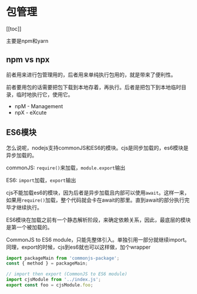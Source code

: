 # 包管理

[[toc]]

主要是npm和yarn

## npm vs npx

前者用来进行包管理用的，后者用来单纯执行包用的，就是带来了便利性。

前者要用包的话需要把包下载到本地存着，再执行。后者是把包下到本地临时目录，临时地执行它，使用它。

- npM - Management
- npX - eXcute

## ES6模块

怎么说呢，nodejs支持commonJS和ES6的模块。cjs是同步加载的，es6模块是异步加载的。

commonJS: `require()`来加载，`module.export`输出

ES6: `import`加载，`export`输出

cjs不能加载es6的模块，因为后者是异步加载且内部可以使用`await`。这样一来，如果用`require()`加载，整个代码就会卡在await的那里。直到await的部分执行完毕才继续执行。

ES6模块在加载之前有一个静态解析阶段，来确定依赖关系，因此，最底层的模块是第一个被加载的。

CommonJS to ES6 module，只能先整体引入。单独引用一部分就继续import。同理，export的时候，cjs到es6就也可以这样做，加个wrapper

``` javascript
import packageMain from 'commonjs-package';
const { method } = packageMain;

// import then export (CommonJS to ES6 module)
import cjsModule from '../index.js';
export const foo = cjsModule.foo; 
```
